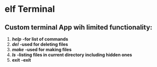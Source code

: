 # elf Terminal

## Custom terminal App wih limited functionality:

1. ***help*** **-for list of commands**
2. ***del*** **-used for deleting files**
3. ***make*** **-used for making files**
4. ***ls*** **-listing files in current directory including hidden ones**
5. **exit** **-exit**